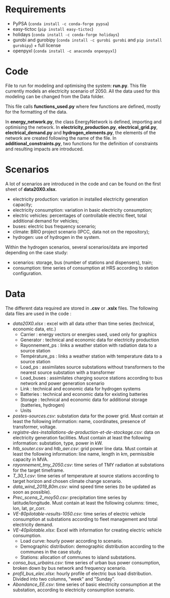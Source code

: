 # Requirements 
- PyPSA (`conda install -c conda-forge pypsa`)
- easy-tictoc (`pip install easy-tictoc`)
- holidays (`conda install -c conda-forge holidays`)
- gurobi and gurobipy (`conda install -c gurobi gurobi` and `pip install gurobipy`) + full license
- openpyxl (`conda install -c anaconda onpenpyxl`)

# Code
File to run for modeling and optimising the system: **run.py**.
This file currently models an electricity scenario of 2050. All the data used for this modeling can be changed from the Data folder.

This file calls **functions_used.py** where few functions are defined, mostly for the formatting of the data.

In **energy_network.py**, the class EnergyNetwork is defined, importing and optimising the network. In **electricity_production.py**, **electrical_grid.py**, **electrical_demand.py** and **hydrogen_elements.py**, the elements of the network are created following the name of the file.
In **additional_constraints.py**, two functions for the definition of constraints and resulting impacts are introduced.

# Scenarios
A lot of scenarios are introduced in the code and can be found on the first sheet of **data20X0.xlsx**. 
- electricity production: variation in installed electricity generation capacity;
- electricity consumption: variation in basic electricity consumption;
- electric vehicles: percentages of controllable electric fleet, total additional demand for vehicles;
- buses: electric bus frequency scenario;
- climate: BRIO project scenario (IPCC, data not on the repository);
- hydrogen: use of hydrogen in the system.

Within the hydrogen scenarios, several scenarios/data are imported depending on the case study:
- scenarios: storage, bus (number of stations and dispensers), train;
- consumption: time series of consumption at HRS according to station configuration.

# Data
The different data required are stored in **.csv** or **.xslx** files.
The following data files are used in the code :
- *data20X0.xlsx* :  excel with all data other than time series (technical, economic data, etc.)
	- Carrier : energy vectors or energies used, used only for graphics
	- Generator : technical and economic data for electricity production
	- Rayonnement_ps : links a weather station with radiation data to a source station
	- Température_ps : links a weather station with temperature data to a source station
	- Load_ps : assimilates source substations without transformers to the nearest source substation with a transformer
	- Load_buses : assimilates charging source stations according to bus network and power generation scenario
	- Link : technical and economic data for hydrogen systems
	- Batteries : technical and economic data for existing batteries
	- Storage : technical and economic data for additional storage (batteries, hydrogen)
	- Units
- *postes-sources.csv*: substation data for the power grid. Must contain at least the following information: name, coordinates, presence of transformer, voltage.
- *registre-des-installations-de-production-et-de-stockage.csv*: data on electricity generation facilities. Must contain at least the following information: substation, type, power in kW.
- *htb_souter.csv* and *htb_aer.csv*: grid power line data. Must contain at least the following information: line name, length in km, permissible capacity in MVA.
- *rayonnement_tmy_2050.csv*: time series of TMY radiation at substations for the target timeframe.
- *T_30_1.csv*: time series of temperature at source stations according to target horizon and chosen climate change scenario.
- *data_wind_2019_80m.csv*: wind speed time series (to be updated as soon as possible).
- *Prec_scena_2_moy50.csv*: precipitation time series by latitude/longitude. Must contain at least the following columns: timec, lon, lat, pr_corr.
- *VE-80pilotable-results-1050.csv*: time series of electric vehicle consumption at substations according to fleet management and total electricity demand.
- *VE-40pilotable.xlsx*: Excel with information for creating electric vehicle consumption.
	- Load curve: hourly power according to scenario.
	- Demographic distribution: demographic distribution according to the communes in the case study.
  	- Stations: allocation of communes to island substations.
- *conso_bus_urbains.csv*: time series of urban bus power consumption, broken down by bus network and frequency scenario.
- *profil_bus_elec.xlsx*: hourly profile of electric bus load distribution. Divided into two columns, "week" and "Sunday".
- *Abondance_EE.csv*: time series of basic electricity consumption at the substation, according to electricity consumption scenario.


